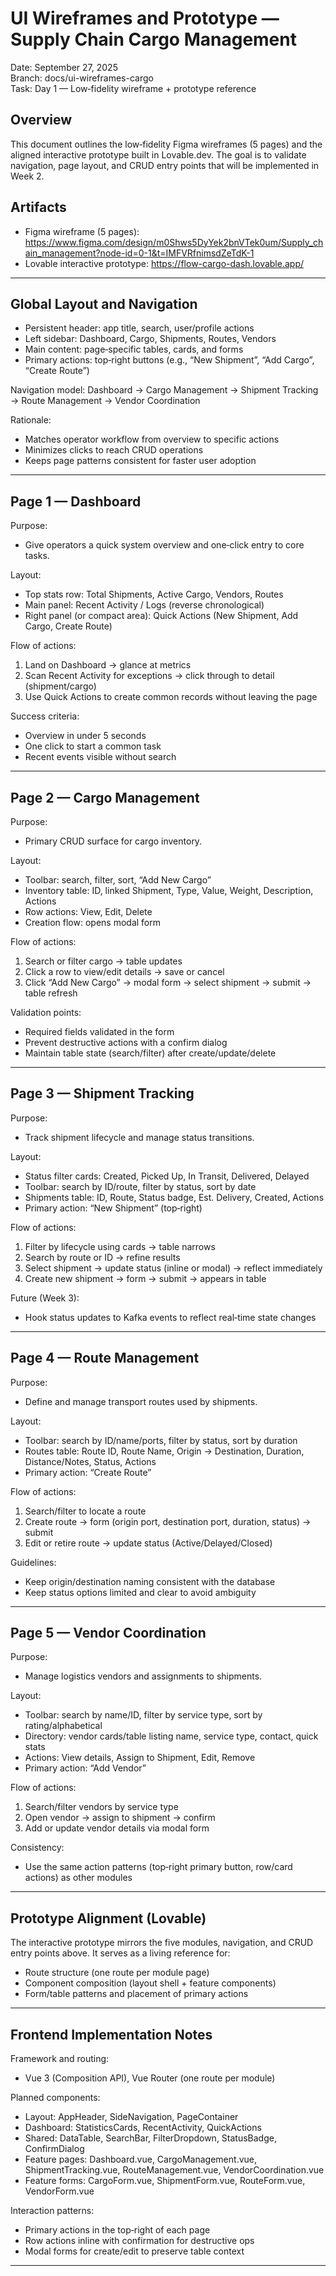 # UI Wireframes and Prototype — Supply Chain Cargo Management

Date: September 27, 2025  
Branch: docs/ui-wireframes-cargo  
Task: Day 1 — Low‑fidelity wireframe + prototype reference

## Overview
This document outlines the low‑fidelity Figma wireframes (5 pages) and the aligned interactive prototype built in Lovable.dev. The goal is to validate navigation, page layout, and CRUD entry points that will be implemented in Week 2.

## Artifacts
- Figma wireframe (5 pages): <https://www.figma.com/design/m0Shws5DyYek2bnVTek0um/Supply_chain_management?node-id=0-1&t=IMFVRfnimsdZeTdK-1>
- Lovable interactive prototype: <https://flow-cargo-dash.lovable.app/>

---

## Global Layout and Navigation
- Persistent header: app title, search, user/profile actions
- Left sidebar: Dashboard, Cargo, Shipments, Routes, Vendors
- Main content: page‑specific tables, cards, and forms
- Primary actions: top‑right buttons (e.g., “New Shipment”, “Add Cargo”, “Create Route”)

Navigation model:
Dashboard → Cargo Management → Shipment Tracking → Route Management → Vendor Coordination

Rationale:
- Matches operator workflow from overview to specific actions
- Minimizes clicks to reach CRUD operations
- Keeps page patterns consistent for faster user adoption

---

## Page 1 — Dashboard

Purpose:
- Give operators a quick system overview and one‑click entry to core tasks.

Layout:
- Top stats row: Total Shipments, Active Cargo, Vendors, Routes
- Main panel: Recent Activity / Logs (reverse chronological)
- Right panel (or compact area): Quick Actions (New Shipment, Add Cargo, Create Route)

Flow of actions:
1) Land on Dashboard → glance at metrics  
2) Scan Recent Activity for exceptions → click through to detail (shipment/cargo)  
3) Use Quick Actions to create common records without leaving the page

Success criteria:
- Overview in under 5 seconds
- One click to start a common task
- Recent events visible without search

---

## Page 2 — Cargo Management

Purpose:
- Primary CRUD surface for cargo inventory.

Layout:
- Toolbar: search, filter, sort, “Add New Cargo”
- Inventory table: ID, linked Shipment, Type, Value, Weight, Description, Actions
- Row actions: View, Edit, Delete
- Creation flow: opens modal form

Flow of actions:
1) Search or filter cargo → table updates  
2) Click a row to view/edit details → save or cancel  
3) Click “Add New Cargo” → modal form → select shipment → submit → table refresh

Validation points:
- Required fields validated in the form
- Prevent destructive actions with a confirm dialog
- Maintain table state (search/filter) after create/update/delete

---

## Page 3 — Shipment Tracking

Purpose:
- Track shipment lifecycle and manage status transitions.

Layout:
- Status filter cards: Created, Picked Up, In Transit, Delivered, Delayed
- Toolbar: search by ID/route, filter by status, sort by date
- Shipments table: ID, Route, Status badge, Est. Delivery, Created, Actions
- Primary action: “New Shipment” (top‑right)

Flow of actions:
1) Filter by lifecycle using cards → table narrows  
2) Search by route or ID → refine results  
3) Select shipment → update status (inline or modal) → reflect immediately  
4) Create new shipment → form → submit → appears in table

Future (Week 3):
- Hook status updates to Kafka events to reflect real‑time state changes

---

## Page 4 — Route Management

Purpose:
- Define and manage transport routes used by shipments.

Layout:
- Toolbar: search by ID/name/ports, filter by status, sort by duration
- Routes table: Route ID, Route Name, Origin → Destination, Duration, Distance/Notes, Status, Actions
- Primary action: “Create Route”

Flow of actions:
1) Search/filter to locate a route  
2) Create route → form (origin port, destination port, duration, status) → submit  
3) Edit or retire route → update status (Active/Delayed/Closed)

Guidelines:
- Keep origin/destination naming consistent with the database
- Keep status options limited and clear to avoid ambiguity

---

## Page 5 — Vendor Coordination

Purpose:
- Manage logistics vendors and assignments to shipments.

Layout:
- Toolbar: search by name/ID, filter by service type, sort by rating/alphabetical
- Directory: vendor cards/table listing name, service type, contact, quick stats
- Actions: View details, Assign to Shipment, Edit, Remove
- Primary action: “Add Vendor”

Flow of actions:
1) Search/filter vendors by service type  
2) Open vendor → assign to shipment → confirm  
3) Add or update vendor details via modal form

Consistency:
- Use the same action patterns (top‑right primary button, row/card actions) as other modules

---

## Prototype Alignment (Lovable)
The interactive prototype mirrors the five modules, navigation, and CRUD entry points above. It serves as a living reference for:
- Route structure (one route per module page)
- Component composition (layout shell + feature components)
- Form/table patterns and placement of primary actions

---

## Frontend Implementation Notes

Framework and routing:
- Vue 3 (Composition API), Vue Router (one route per module)

Planned components:
- Layout: AppHeader, SideNavigation, PageContainer
- Dashboard: StatisticsCards, RecentActivity, QuickActions
- Shared: DataTable, SearchBar, FilterDropdown, StatusBadge, ConfirmDialog
- Feature pages: Dashboard.vue, CargoManagement.vue, ShipmentTracking.vue, RouteManagement.vue, VendorCoordination.vue
- Feature forms: CargoForm.vue, ShipmentForm.vue, RouteForm.vue, VendorForm.vue

Interaction patterns:
- Primary actions in the top‑right of each page
- Row actions inline with confirmation for destructive ops
- Modal forms for create/edit to preserve table context

---


